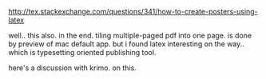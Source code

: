 <http://tex.stackexchange.com/questions/341/how-to-create-posters-using-latex>

well.. this also. in the end. tiling multiple-paged pdf into one page. is done by preview of mac default app.
but i found latex interesting on the way..
which is typesetting oriented publishing tool.

here's a discussion with krimo. on this.

 